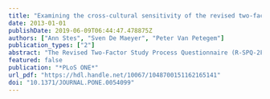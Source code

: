 ```yaml
---
title: "Examining the cross-cultural sensitivity of the revised two-factor study process questionnaire (R-SPQ-2F) and validation of a Dutch version"
date: 2013-01-01
publishDate: 2019-06-09T06:44:47.478875Z
authors: ["Ann Stes", "Sven De Maeyer", "Peter Van Petegem"]
publication_types: ["2"]
abstract: "The Revised Two-Factor Study Process Questionnaire (R-SPQ-2F) is used to examine students study approaches in higher education. The questionnaire assumes to measure two factors: a deep and a surface study approach. Analyses into the validity and reliability of the original English R-SPQ-2F yielded positive results. In this study, we examined the degree to which these positive results can also be found for the Dutch version that we developed. By comparing our results with the results of earlier studies in different cultures, we conclude cross-cultural sensitivity is an important point to be borne in mind when using the R-SPQ-2F. Our research supports the validity and reliability of our Dutch version of the R-SPQ-2F."
featured: false
publication: "*PLoS ONE*"
url_pdf: "https://hdl.handle.net/10067/1048700151162165141"
doi: "10.1371/JOURNAL.PONE.0054099"
---
```


